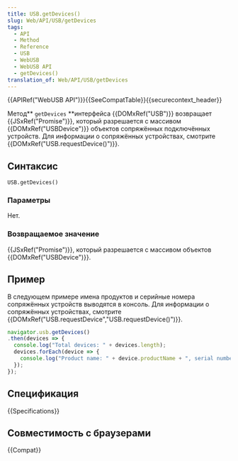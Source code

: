 ```yaml
---
title: USB.getDevices()
slug: Web/API/USB/getDevices
tags:
  - API
  - Method
  - Reference
  - USB
  - WebUSB
  - WebUSB API
  - getDevices()
translation_of: Web/API/USB/getDevices
---
```


{{APIRef("WebUSB API")}}{{SeeCompatTable}}{{securecontext_header}}

Метод** `getDevices` **интерфейса {{DOMxRef("USB")}} возвращает {{JSxRef("Promise")}}, который разрешается с массивом {{DOMxRef("USBDevice")}} объектов сопряжённых подключённых устройств. Для информации о сопряжённых устройствах, смотрите {{DOMxRef("USB.requestDevice()")}}.

## Синтаксис

```
USB.getDevices()
```

### Параметры

Нет.

### Возвращаемое значение

{{JSxRef("Promise")}}, который разрешается с массивом объектов {{DOMxRef("USBDevice")}}.

## Пример

В следующем примере имена продуктов и серийные номера сопряжённых устройств выводятся в консоль. Для информации о сопряжённых устройствах, смотрите {{DOMxRef("USB.requestDevice","USB.requestDevice()")}}.

```js
navigator.usb.getDevices()
.then(devices => {
  console.log("Total devices: " + devices.length);
  devices.forEach(device => {
    console.log("Product name: " + device.productName + ", serial number " + device.serialNumber);
  });
});
```

## Спецификация

{{Specifications}}

## Совместимость с браузерами

{{Compat}}

